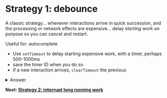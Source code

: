 # Strategy 1: debounce

A classic strategy... whenever interactions arrive in quick succession, and the processing or network effects are expensive... delay *starting* work on purpose so you can cancel and restart.

Useful for: autocomplete

* Use `setTimeout` to delay starting expensive work, with a timer, perhaps 500-1000ms
* save the timer ID when you do so
* if a new interaction arrives, `clearTimeout` the previous

<details>
<summary>Answer</summary>

```js
let timer;
button.addEventListener("click", () => {
  score.incrementAndUpdateUI();

  if (timer) {
    clearTimeout(timer);
  }
  timer = setTimeout(() => {
    blockFor(1000);
  }, 1000);
});
```
</details>

**Next: [Strategy 2: interrupt long running work](https://github.com/verlok/inp-workshop/blob/main/guide/19-interrupt.md)**

